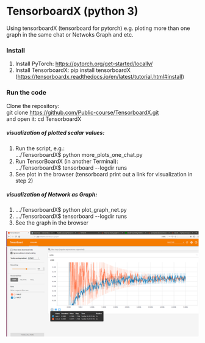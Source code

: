 # TensorboardX (python 3)
Using tensorboardX (tensorboard for pytorch) e.g. ploting more than one graph in the same chat or Netwoks Graph and etc.


### Install

1. Install PyTorch: https://pytorch.org/get-started/locally/
2. Install TensorboardX: pip install tensorboardX (https://tensorboardx.readthedocs.io/en/latest/tutorial.html#install)

### Run the code
Clone the repository:<br>
git clone https://github.com/Public-course/TensorboardX.git <br>
and open it: cd TensorboardX

##### visualization of plotted scalar values:
1. Run the script, e.g.:<br>
.../TensorboardX$ python more_plots_one_chat.py
2. Run TensorBoardX (in another Terminal):<br>
.../TensorboardX$  tensorboard --logdir runs
3. See plot in the browser (tensorboard print out a link for visualization in step 2)

##### visualization of Network as Graph:
1. .../TensorboardX$ python plot_graph_net.py
2. .../TensorboardX$ tensorboard --logdir runs
3. See the graph in the browser

<p align="center">
  <img src="https://github.com/Public-course/TensorboardX/blob/master/tensorboard.png" />
